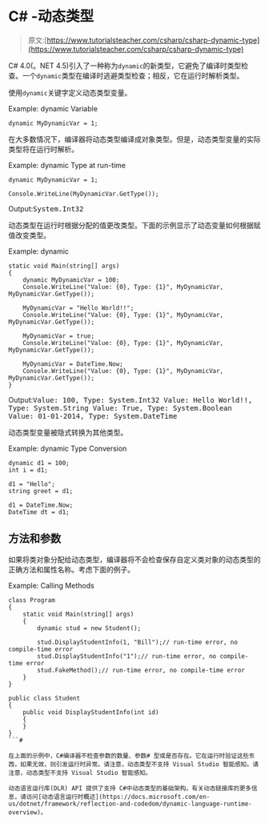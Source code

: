 # C# -动态类型

> 原文:[https://www.tutorialsteacher.com/csharp/csharp-dynamic-type](https://www.tutorialsteacher.com/csharp/csharp-dynamic-type)

C# 4.0(。NET 4.5)引入了一种称为`dynamic`的新类型，它避免了编译时类型检查。一个`dynamic`类型在编译时逃避类型检查；相反，它在运行时解析类型。

使用`dynamic`关键字定义动态类型变量。

Example: dynamic Variable

```
dynamic MyDynamicVar = 1; 
```

在大多数情况下，编译器将动态类型编译成对象类型。但是，动态类型变量的实际类型将在运行时解析。

Example: dynamic Type at run-time

```
dynamic MyDynamicVar = 1;

Console.WriteLine(MyDynamicVar.GetType()); 
```

Output:<samp>System.Int32</samp>

动态类型在运行时根据分配的值更改类型。下面的示例显示了动态变量如何根据赋值改变类型。

Example: dynamic

```
static void Main(string[] args)
{
    dynamic MyDynamicVar = 100;
    Console.WriteLine("Value: {0}, Type: {1}", MyDynamicVar, MyDynamicVar.GetType());

    MyDynamicVar = "Hello World!!";
    Console.WriteLine("Value: {0}, Type: {1}", MyDynamicVar, MyDynamicVar.GetType());

    MyDynamicVar = true;
    Console.WriteLine("Value: {0}, Type: {1}", MyDynamicVar, MyDynamicVar.GetType());

    MyDynamicVar = DateTime.Now;
    Console.WriteLine("Value: {0}, Type: {1}", MyDynamicVar, MyDynamicVar.GetType());
} 
```

Output:<samp>Value: 100, Type: System.Int32
Value: Hello World!!, Type: System.String
Value: True, Type: System.Boolean
Value: 01-01-2014, Type: System.DateTime</samp>

动态类型变量被隐式转换为其他类型。

Example: dynamic Type Conversion

```
dynamic d1 = 100;
int i = d1;

d1 = "Hello";
string greet = d1;

d1 = DateTime.Now;
DateTime dt = d1; 
```

## 方法和参数

如果将类对象分配给动态类型，编译器将不会检查保存自定义类对象的动态类型的正确方法和属性名称。考虑下面的例子。

Example: Calling Methods

```
class Program
{
    static void Main(string[] args)
    {
        dynamic stud = new Student();

        stud.DisplayStudentInfo(1, "Bill");// run-time error, no compile-time error
        stud.DisplayStudentInfo("1");// run-time error, no compile-time error
        stud.FakeMethod();// run-time error, no compile-time error
    }
}

public class Student
{
    public void DisplayStudentInfo(int id)
    {
    }
} 
```# 

在上面的示例中，C#编译器不检查参数的数量、参数# 型或是否存在。它在运行时验证这些东西，如果无效，则引发运行时异常。请注意，动态类型不支持 Visual Studio 智能感知。请注意，动态类型不支持 Visual Studio 智能感知。

动态语言运行库(DLR) API 提供了支持 C#中动态类型的基础架构。有关动态链接库的更多信息，请访问[动态语言运行时概述](https://docs.microsoft.com/en-us/dotnet/framework/reflection-and-codedom/dynamic-language-runtime-overview)。
